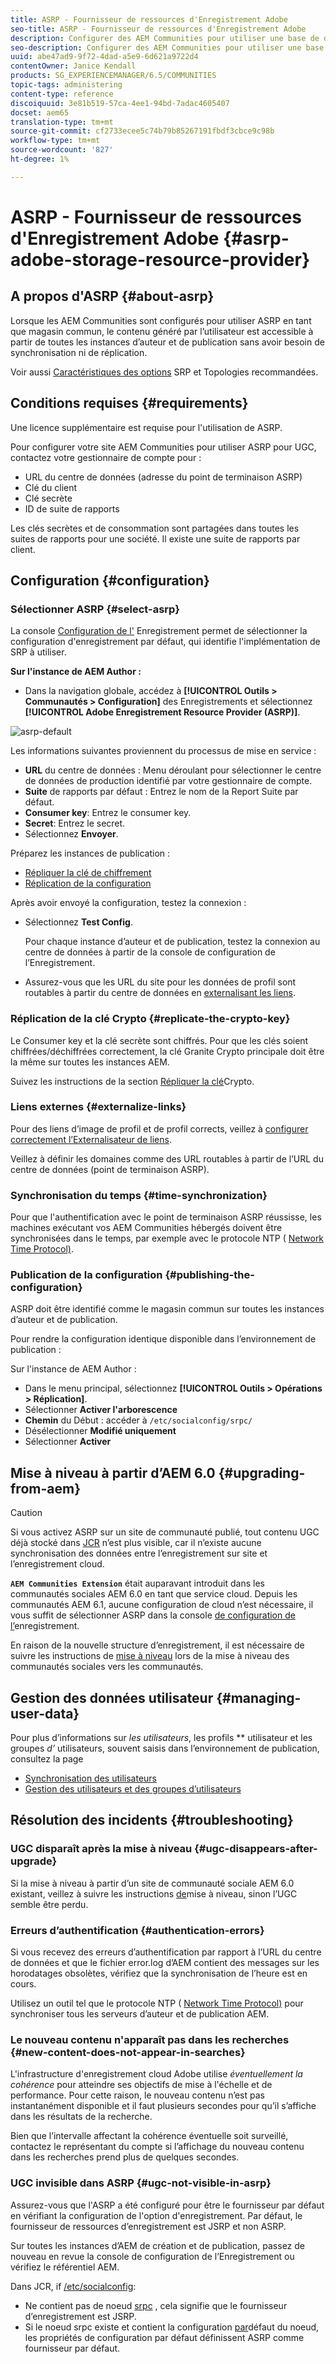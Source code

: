 ```yaml
---
title: ASRP - Fournisseur de ressources d'Enregistrement Adobe
seo-title: ASRP - Fournisseur de ressources d'Enregistrement Adobe
description: Configurer des AEM Communities pour utiliser une base de données relationnelle comme magasin commun
seo-description: Configurer des AEM Communities pour utiliser une base de données relationnelle comme magasin commun
uuid: abe47ad9-9f72-4dad-a5e9-6d621a9722d4
contentOwner: Janice Kendall
products: SG_EXPERIENCEMANAGER/6.5/COMMUNITIES
topic-tags: administering
content-type: reference
discoiquuid: 3e81b519-57ca-4ee1-94bd-7adac4605407
docset: aem65
translation-type: tm+mt
source-git-commit: cf2733ecee5c74b79b85267191fbdf3cbce9c98b
workflow-type: tm+mt
source-wordcount: '827'
ht-degree: 1%

---
```



# ASRP - Fournisseur de ressources d&#39;Enregistrement Adobe {#asrp-adobe-storage-resource-provider}

## A propos d&#39;ASRP {#about-asrp}

Lorsque les AEM Communities sont configurés pour utiliser ASRP en tant que magasin commun, le contenu généré par l’utilisateur est accessible à partir de toutes les instances d’auteur et de publication sans avoir besoin de synchronisation ni de réplication.

Voir aussi [Caractéristiques des options](/help/communities/working-with-srp.md#characteristics-of-srp-options) SRP et Topologies [](/help/communities/topologies.md)recommandées.

## Conditions requises {#requirements}

Une licence supplémentaire est requise pour l&#39;utilisation de ASRP.

Pour configurer votre site AEM Communities pour utiliser ASRP pour UGC, contactez votre gestionnaire de compte pour :

* URL du centre de données (adresse du point de terminaison ASRP)
* Clé du client
* Clé secrète
* ID de suite de rapports

Les clés secrètes et de consommation sont partagées dans toutes les suites de rapports pour une société. Il existe une suite de rapports par client.

## Configuration {#configuration}

### Sélectionner ASRP {#select-asrp}

La console [Configuration de l&#39;](/help/communities/srp-config.md) Enregistrement permet de sélectionner la configuration d&#39;enregistrement par défaut, qui identifie l&#39;implémentation de SRP à utiliser.

**Sur l&#39;instance de AEM Author :**

* Dans la navigation globale, accédez à **[!UICONTROL Outils > Communautés > Configuration]** des Enregistrements et sélectionnez **[!UICONTROL Adobe Enregistrement Resource Provider (ASRP)]**.

![asrp-default](assets/asrp-default.png)

Les informations suivantes proviennent du processus de mise en service :

* **URL** du centre de données : Menu déroulant pour sélectionner le centre de données de production identifié par votre gestionnaire de compte.
* **Suite** de rapports par défaut : Entrez le nom de la Report Suite par défaut.
* **Consumer key**: Entrez le consumer key.
* **Secret**: Entrez le secret.
* Sélectionnez **Envoyer**.

Préparez les instances de publication :

* [Répliquer la clé de chiffrement](#replicate-the-crypto-key)
* [Réplication de la configuration](#publishing-the-configuration)

Après avoir envoyé la configuration, testez la connexion :

* Sélectionnez **Test Config**.

   Pour chaque instance d’auteur et de publication, testez la connexion au centre de données à partir de la console de configuration de l’Enregistrement.

* Assurez-vous que les URL du site pour les données de profil sont routables à partir du centre de données en [externalisant les liens](#externalize-links).

### Réplication de la clé Crypto {#replicate-the-crypto-key}

Le Consumer key et la clé secrète sont chiffrés. Pour que les clés soient chiffrées/déchiffrées correctement, la clé Granite Crypto principale doit être la même sur toutes les instances AEM.

Suivez les instructions de la section [Répliquer la clé](/help/communities/deploy-communities.md#replicate-the-crypto-key)Crypto.

### Liens externes {#externalize-links}

Pour des liens d’image de profil et de profil corrects, veillez à [configurer correctement l’Externalisateur de liens](/help/sites-developing/externalizer.md).

Veillez à définir les domaines comme des URL routables à partir de l’URL du centre de données (point de terminaison ASRP).

### Synchronisation du temps {#time-synchronization}

Pour que l&#39;authentification avec le point de terminaison ASRP réussisse, les machines exécutant vos AEM Communities hébergés doivent être synchronisées dans le temps, par exemple avec le protocole NTP ( [Network Time Protocol)](https://www.ntp.org/).

### Publication de la configuration {#publishing-the-configuration}

ASRP doit être identifié comme le magasin commun sur toutes les instances d’auteur et de publication.

Pour rendre la configuration identique disponible dans l’environnement de publication :

Sur l&#39;instance de AEM Author :

* Dans le menu principal, sélectionnez **[!UICONTROL Outils > Opérations > Réplication]**.
* Sélectionner **Activer l&#39;arborescence**
* **Chemin** du Début : accéder à `/etc/socialconfig/srpc/`
* Désélectionner **Modifié uniquement**
* Sélectionner **Activer**

## Mise à niveau à partir d’AEM 6.0 {#upgrading-from-aem}

>[!CAUTION]
>
>Si vous activez ASRP sur un site de communauté publié, tout contenu UGC déjà stocké dans [JCR](/help/communities/jsrp.md) n’est plus visible, car il n’existe aucune synchronisation des données entre l’enregistrement sur site et l’enregistrement cloud.

**`AEM Communities Extension`** était auparavant introduit dans les communautés sociales AEM 6.0 en tant que service cloud. Depuis les communautés AEM 6.1, aucune configuration de cloud n’est nécessaire, il vous suffit de sélectionner ASRP dans la console [de configuration de l’](/help/communities/srp-config.md)enregistrement.

En raison de la nouvelle structure d’enregistrement, il est nécessaire de suivre les instructions de [mise à niveau](/help/communities/upgrade.md#adobe-cloud-storage) lors de la mise à niveau des communautés sociales vers les communautés.

## Gestion des données utilisateur {#managing-user-data}

Pour plus d’informations sur *les utilisateurs*, les profils ** utilisateur et les groupes *d’* utilisateurs, souvent saisis dans l’environnement de publication, consultez la page

* [Synchronisation des utilisateurs](/help/communities/sync.md)
* [Gestion des utilisateurs et des groupes d’utilisateurs](/help/communities/users.md)

## Résolution des incidents {#troubleshooting}

### UGC disparaît après la mise à niveau {#ugc-disappears-after-upgrade}

Si la mise à niveau à partir d’un site de communauté sociale AEM 6.0 existant, veillez à suivre les instructions [de](/help/communities/upgrade.md#adobe-cloud-storage)mise à niveau, sinon l’UGC semble être perdu.

### Erreurs d’authentification {#authentication-errors}

Si vous recevez des erreurs d’authentification par rapport à l’URL du centre de données et que le fichier error.log d’AEM contient des messages sur les horodatages obsolètes, vérifiez que la synchronisation de l’heure est en cours.

Utilisez un outil tel que le protocole NTP ( [Network Time Protocol)](https://www.ntp.org/) pour synchroniser tous les serveurs d’auteur et de publication AEM.

### Le nouveau contenu n&#39;apparaît pas dans les recherches {#new-content-does-not-appear-in-searches}

L&#39;infrastructure d&#39;enregistrement cloud Adobe utilise *éventuellement la cohérence* pour atteindre ses objectifs de mise à l&#39;échelle et de performance. Pour cette raison, le nouveau contenu n’est pas instantanément disponible et il faut plusieurs secondes pour qu’il s’affiche dans les résultats de la recherche.

Bien que l’intervalle affectant la cohérence éventuelle soit surveillé, contactez le représentant du compte si l’affichage du nouveau contenu dans les recherches prend plus de quelques secondes.

### UGC invisible dans ASRP {#ugc-not-visible-in-asrp}

Assurez-vous que l&#39;ASRP a été configuré pour être le fournisseur par défaut en vérifiant la configuration de l&#39;option d&#39;enregistrement. Par défaut, le fournisseur de ressources d’enregistrement est JSRP et non ASRP.

Sur toutes les instances d’AEM de création et de publication, passez de nouveau en revue la console de configuration de l’Enregistrement ou vérifiez le référentiel AEM.

Dans JCR, if [/etc/socialconfig](https://localhost:4502/crx/de/index.jsp#/etc/socialconfig/):

* Ne contient pas de noeud [srpc](https://localhost:4502/crx/de/index.jsp#/etc/socialconfig/srpc) , cela signifie que le fournisseur d’enregistrement est JSRP.
* Si le noeud srpc existe et contient la configuration [par](https://localhost:4502/crx/de/index.jsp#/etc/socialconfig/srpc/defaultconfiguration)défaut du noeud, les propriétés de configuration par défaut définissent ASRP comme fournisseur par défaut.

